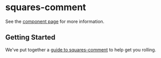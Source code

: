squares-comment
================

See the [component page](http://polymerlabs.github.io/gplus-post) for more information.

## Getting Started

We've put together a [guide to squares-comment](http://www.polymer-project.org/docs/start/reusableelements.html) to help get you rolling.
